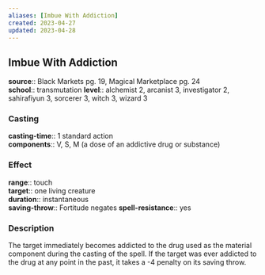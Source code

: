 ```yaml
---
aliases: [Imbue With Addiction]
created: 2023-04-27
updated: 2023-04-28
---
```


## Imbue With Addiction

**source**:: Black Markets pg. 19, Magical Marketplace pg. 24  
**school**:: transmutation
**level**:: alchemist 2, arcanist 3, investigator 2, sahirafiyun 3, sorcerer 3, witch 3, wizard 3

### Casting

**casting-time**:: 1 standard action  
**components**:: V, S, M (a dose of an addictive drug or substance)

### Effect

**range**:: touch  
**target**:: one living creature  
**duration**:: instantaneous  
**saving-throw**:: Fortitude negates
**spell-resistance**:: yes

### Description

The target immediately becomes addicted to the drug used as the material component during the casting of the spell. If the target was ever addicted to the drug at any point in the past, it takes a -4 penalty on its saving throw.
